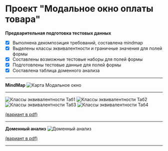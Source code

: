 # Проект "Модальное окно оплаты товара"

**Предварительная подготовка тестовых данных** 
* [x] Выполнена декомпозиция требований, составлена mindmap
* [x] Выделены классы эквивалентности и граничные значения для полей формы
* [x] Составлены возможные тестовые наборы для полей формы
* [x] Подготовлены тестовые данные для полей формы
* [x] Составлена таблица доменного анализа
<hr>

**MindMap**
![Карта Модальное окно](https://github.com/Elena-Belova/Test-Design/assets/148638077/c75ae69b-277c-41ec-8db6-d4ac42abd080)
<hr>

![Классы эквивалентности Таб1](https://github.com/Elena-Belova/Test-Design/assets/148638077/3ad22a44-d233-49fa-96b5-748e27d52ac6)
![Классы эквивалентности Таб2](https://github.com/Elena-Belova/Test-Design/assets/148638077/54ea93ad-5804-4547-8a1c-598a545182ac)
![Классы эквивалентности Таб3](https://github.com/Elena-Belova/Test-Design/assets/148638077/e33f2da8-6ce7-49a0-9a95-60e2bd8b609a)
![Классы эквивалентности Таб4](https://github.com/Elena-Belova/Test-Design/assets/148638077/a70b28d6-be7f-495c-b8f6-12d779f5dd22)

[(вариант в pdf)](https://github.com/Elena-Belova/Test-Design/blob/9584e351d87e3a99279a370fe144e86c8290721b/%D0%9A%D0%BB%D0%B0%D1%81%D1%81%D1%8B%20%D0%B8%20%D0%B3%D1%80%D0%B0%D0%BD%D0%B8%D1%86%D1%8B%20(%D0%9C%D0%9E).pdf)
<hr>

**Доменный анализ** 
![Доменный анализ](https://github.com/Elena-Belova/Test-Design/assets/148638077/77bd13c4-89a9-4d32-85d4-61bb7bcb5933)

[(вариант в pdf)](https://github.com/Elena-Belova/Test-Design/blob/9584e351d87e3a99279a370fe144e86c8290721b/%D0%94%D0%BE%D0%BC%D0%B5%D0%BD%D0%BD%D1%8B%D0%B9%20%D0%B0%D0%BD%D0%B0%D0%BB%D0%B8%D0%B7.pdf)


<hr>


